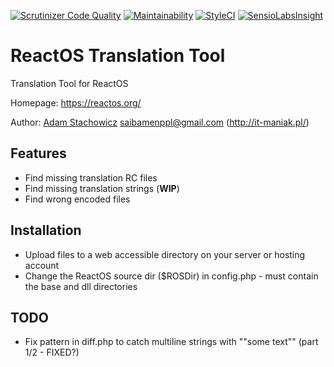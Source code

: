 [![Scrutinizer Code Quality](https://scrutinizer-ci.com/g/Saibamen/ReactOS-Translation-Tool/badges/quality-score.png?b=master)](https://scrutinizer-ci.com/g/Saibamen/ReactOS-Translation-Tool/?branch=master)
[![Maintainability](https://api.codeclimate.com/v1/badges/db55366000de6f6ad999/maintainability)](https://codeclimate.com/github/Saibamen/ReactOS-Translation-Tool/maintainability)
[![StyleCI](https://styleci.io/repos/39967290/shield)](https://styleci.io/repos/39967290)
[![SensioLabsInsight](https://insight.sensiolabs.com/projects/07387aac-72c8-460e-9aa8-d249c7a6a433/mini.png)](https://insight.sensiolabs.com/projects/07387aac-72c8-460e-9aa8-d249c7a6a433)

# ReactOS Translation Tool
Translation Tool for ReactOS

Homepage: https://reactos.org/

Author: [Adam Stachowicz](https://github.com/Saibamen) <saibamenppl@gmail.com> (http://it-maniak.pl/)

Features
----------

- Find missing translation RC files
- Find missing translation strings (**WIP**)
- Find wrong encoded files

Installation
----------

* Upload files to a web accessible directory on your server or hosting account
* Change the ReactOS source dir ($ROSDir) in config.php - must contain the base and dll directories

TODO
----------

- Fix pattern in diff.php to catch multiline strings with ""some text"" (part 1/2 - FIXED?)

